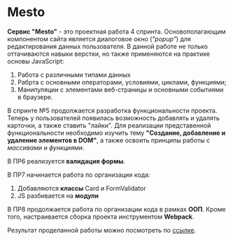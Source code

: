 # Mesto

**Сервис "Mesto"** - это проектная работа 4 спринта. Основополагающим компонентом сайта является диалоговое окно (*"popup"*) для редактирования данных пользователя. В данной работе не только оттачиваются навыки верстки, но также применяются на практике основы JavaScript:
1. Работа с различными типами данных
2. Рабрта с основными операторами, условиями, циклами, функциями; 
3. Манипуляции с элементами веб-страницы и основными событиями в браузере.  

В спринте №5 продолжается разработка функциональности проекта. Теперь у пользователей появилась возможность добавлять и удалять карточки, а также ставить "лайки". Для реализации представенной функциональности необходимо изучить тему **"Создание, добавление и удаление элементов в DOM"**, а также освоить принципы работы с *массивами* и *функциями*.  

В ПР6 реализуется **валидация формы**.  

В ПР7 начинается работа по организации кода:
1. Добавляются **классы** Card и FormValidator
2. JS разбивается на **модули**  

В ПР8 продолжается работа по организации кода в рамках **ООП**. Кроме того, настраивается сборка проекта инструментом **Webpack**.

Результат проделанной работы можно посмотреть по [ссылке](https://natasmit.github.io/mesto/).